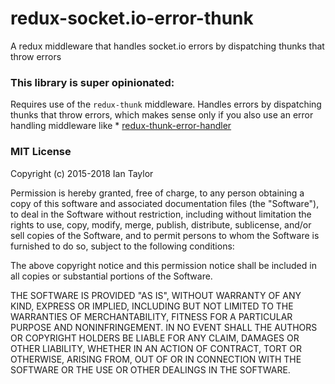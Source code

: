 # redux-socket.io-error-thunk
A redux middleware that handles socket.io errors by dispatching thunks that throw errors

### This library is super opinionated:
Requires use of the `redux-thunk` middleware.  Handles errors by dispatching thunks that throw errors, which makes sense only if you also use an error handling middleware like  * [redux-thunk-error-handler](https://www.npmjs.com/package/redux-thunk-error-handler)


### MIT License
Copyright (c) 2015-2018 Ian Taylor

Permission is hereby granted, free of charge, to any person obtaining a copy of this software and associated documentation files (the "Software"), to deal in the Software without restriction, including without limitation the rights to use, copy, modify, merge, publish, distribute, sublicense, and/or sell copies of the Software, and to permit persons to whom the Software is furnished to do so, subject to the following conditions:

The above copyright notice and this permission notice shall be included in all copies or substantial portions of the Software.

THE SOFTWARE IS PROVIDED "AS IS", WITHOUT WARRANTY OF ANY KIND, EXPRESS OR IMPLIED, INCLUDING BUT NOT LIMITED TO THE WARRANTIES OF MERCHANTABILITY, FITNESS FOR A PARTICULAR PURPOSE AND NONINFRINGEMENT. IN NO EVENT SHALL THE AUTHORS OR COPYRIGHT HOLDERS BE LIABLE FOR ANY CLAIM, DAMAGES OR OTHER LIABILITY, WHETHER IN AN ACTION OF CONTRACT, TORT OR OTHERWISE, ARISING FROM, OUT OF OR IN CONNECTION WITH THE SOFTWARE OR THE USE OR OTHER DEALINGS IN THE SOFTWARE.
